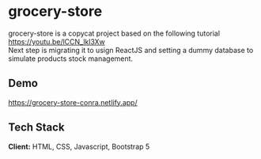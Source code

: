 
# grocery-store

grocery-store is a copycat project based on the following tutorial https://youtu.be/lCCN_lkl3Xw  
Next step is migrating it to usign ReactJS and setting a dummy database to simulate products stock management.



## Demo

https://grocery-store-conra.netlify.app/


## Tech Stack

**Client:** HTML, CSS, Javascript, Bootstrap 5


